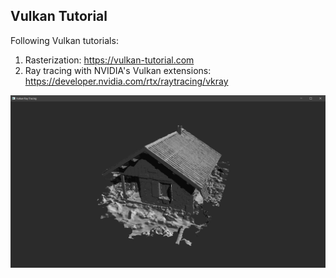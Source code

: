 ## Vulkan Tutorial

Following Vulkan tutorials:

1. Rasterization: https://vulkan-tutorial.com
2. Ray tracing with NVIDIA's Vulkan extensions: https://developer.nvidia.com/rtx/raytracing/vkray

![Vulkan Ray Tracing](images/raytracing.png)
